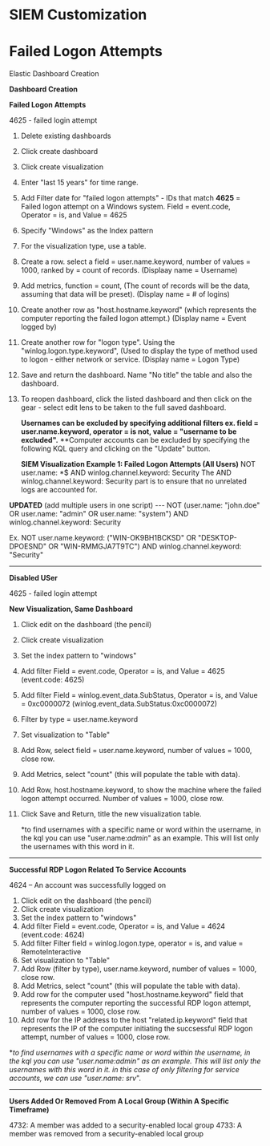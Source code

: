 # SIEM Customization 


# Failed Logon Attempts
Elastic Dashboard Creation

**Dashboard Creation**

**Failed Logon Attempts**

4625 - failed login attempt

1. Delete existing dashboards
2. Click create dashboard
3. Click create visualization
4. Enter "last 15 years" for time range.
5. Add Filter date for "failed logon attempts" - IDs that match **4625** = Failed logon attempt on a Windows system. Field = event.code, Operator = is, and Value = 4625
6. Specify "Windows" as the Index pattern
7. For the visualization type, use a table.
8. Create a row. select a field = user.name.keyword, number of values = 1000, ranked by = count of records. (Displaay name = Username)
9. Add metrics, function = count, (The count of records will be the data, assuming that data will be preset). (Display name = # of logins)
10. Create another row as "host.hostname.keyword" (which represents the computer reporting the failed logon attempt.) (Display name = Event logged by)
11. Create another row for "logon type". Using the "winlog.logon.type.keyword", (Used to display the type of method used to logon - either network or service. (Display name = Logon Type)
12. Save and return the dashboard. Name "No title" the table and also the dashboard.
13. To reopen dashboard, click the listed dashboard and then click on the gear - select edit lens to be taken to the full saved dashboard. 

    **Usernames can be excluded by specifying additional filters ex. field = user.name.keyword, operator = is not, value = "username to be excluded".**
    **Computer accounts can be excluded by specifying the following KQL query and clicking on the "Update" button.

      **SIEM Visualization Example 1: Failed Logon Attempts (All Users)**
      NOT user.name: *$ AND winlog.channel.keyword: Security
      The AND winlog.channel.keyword: Security part is to ensure that no unrelated logs are accounted for.

**UPDATED** (add multiple users in one script) ---
    NOT (user.name: "john.doe" OR user.name: "admin" OR user.name: "system") AND winlog.channel.keyword: Security

Ex. NOT user.name.keyword: ("WIN-OK9BH1BCKSD" OR "DESKTOP-DPOESND" OR "WIN-RMMGJA7T9TC") AND winlog.channel.keyword: "Security" 


_____________

**Disabled USer**

4625 - failed login attempt

**New Visualization, Same Dashboard**

1. Click edit on the dashboard (the pencil)
2. Click create visualization
3. Set the index pattern to "windows"
4. Add filter Field = event.code, Operator = is, and Value = 4625 (event.code: 4625)
5. Add filter Field = winlog.event_data.SubStatus, Operator = is, and Value = 0xc0000072 (winlog.event_data.SubStatus:0xc0000072)
6. Filter by type = user.name.keyword
7. Set visualization to "Table"
8. Add Row, select field = user.name.keyword, number of values = 1000, close row.
9. Add Metrics, select "count" (this will populate the table with data).
10. Add Row, host.hostname.keyword, to show the machine where the failed logon attempt occurred. Number of values = 1000, close row.
11. Click Save and Return, title the new visualization table.

    *to find usernames with a specific name or word within the username, in the kql you can use "user.name:*admin*" as an example. This will list only the usernames with this word in it.


-----------------------------

**Successful RDP Logon Related To Service Accounts**

4624 – An account was successfully logged on

1. Click edit on the dashboard (the pencil)
2. Click create visualization
3. Set the index pattern to "windows"
4. Add filter Field = event.code, Operator = is, and Value = 4624 (event.code: 4624) 
5. Add filter Filter field = winlog.logon.type, operator = is, and value = RemoteInteractive
6. Set visualization to "Table"
7. Add Row (filter by type), user.name.keyword, number of values = 1000, close row.
8. Add Metrics, select "count" (this will populate the table with data).
9. Add row for the computer used "host.hostname.keyword" field that represents the computer reporting the successful RDP logon attempt, number of values = 1000, close row. 
10. Add row for the IP address to the host "related.ip.keyword" field that represents the IP of the computer initiating the succsessful RDP logon attempt, number of values = 1000, close row.

   **to find usernames with a specific name or word within the username, in the kql you can use "user.name:*admin*" as an example. This will list only the usernames with this word in it.
   in this case of only filtering for service accounts, we can use "user.name: srv*".

--------------------------

**Users Added Or Removed From A Local Group (Within A Specific Timeframe)**

4732: A member was added to a security-enabled local group
4733: A member was removed from a security-enabled local group




    

    
